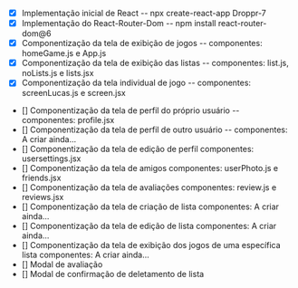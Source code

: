 - [x] Implementação inicial de React -- npx create-react-app Droppr-7
- [x] Implementação do React-Router-Dom -- npm install react-router-dom@6
- [x] Componentização da tela de exibição de jogos -- componentes: homeGame.js e App.js
- [x] Componentização da tela de exibição das listas -- componentes: list.js, noLists.js e lists.jsx
- [x] Componentização da tela individual de jogo -- componentes: screenLucas.js e screen.jsx
- [] Componentização da tela de perfil do próprio usuário -- componentes: profile.jsx
- [] Componentização da tela de perfil de outro usuário -- componentes: A criar ainda...
- [] Componentização da tela de edição de perfil componentes: usersettings.jsx
- [] Componentização da tela de amigos componentes: userPhoto.js e friends.jsx
- [] Componentização da tela de avaliações componentes: review.js e reviews.jsx
- [] Componentização da tela de criação de lista componentes: A criar ainda...
- [] Componentização da tela de edição de lista componentes: A criar ainda...
- [] Componentização da tela de exibição dos jogos de uma específica lista componentes: A criar ainda...
- [] Modal de avaliação
- [] Modal de confirmação de deletamento de lista
